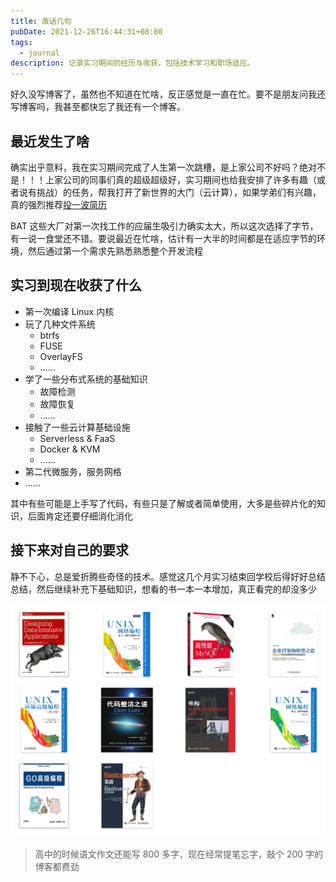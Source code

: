 ```yaml
---
title: 废话几句
pubDate: 2021-12-26T16:44:31+08:00
tags:
  - journal
description: 记录实习期间的经历与收获，包括技术学习和职场适应。
---
```


好久没写博客了，虽然也不知道在忙啥，反正感觉是一直在忙。要不是朋友问我还写博客吗，我甚至都快忘了我还有一个博客。

## 最近发生了啥

确实出乎意料，我在实习期间完成了人生第一次跳槽，是上家公司不好吗？绝对不是！！！上家公司的同事们真的超级超级好，实习期间也给我安排了许多有趣（或者说有挑战）的任务，帮我打开了新世界的大门（云计算），如果学弟们有兴趣，真的强烈推荐[投一波简历](https://www.matpool.com/careers)

BAT 这些大厂对第一次找工作的应届生吸引力确实太大，所以这次选择了字节，有一说一食堂还不错。要说最近在忙啥，估计有一大半的时间都是在适应字节的环境，然后通过第一个需求先熟悉熟悉整个开发流程

<!-- more -->

## 实习到现在收获了什么

- 第一次编译 Linux 内核
- 玩了几种文件系统
  - btrfs
  - FUSE
  - OverlayFS
  - ......
- 学了一些分布式系统的基础知识
  - 故障检测
  - 故障恢复
  - ......
- 接触了一些云计算基础设施
  - Serverless & FaaS
  - Docker & KVM
  - ......
- 第二代微服务，服务网格
- ......

其中有些可能是上手写了代码，有些只是了解或者简单使用，大多是些碎片化的知识，后面肯定还要仔细消化消化

## 接下来对自己的要求

静不下心，总是爱折腾些奇怪的技术。感觉这几个月实习结束回学校后得好好总结总结，然后继续补充下基础知识，想看的书一本一本增加，真正看完的却没多少

![](./202206021150171.webp)

> 高中的时候语文作文还能写 800 多字，现在经常提笔忘字，敲个 200 字的博客都费劲
